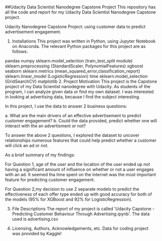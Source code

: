 ##Udacity Data Scientist Nanodegree Capstone Project
This repository has all the code and report for my Udacity Data Scientist Nanodegree Capstone project.

Udacity Nanodegree Capstone Project: using customer data to predict advertisement engagement. 
1. Installations
This project was written in Python, using Jupyter Notebook on Anaconda. The relevant Python packages for this project are as follows:

pandas
numpy
sklearn.model_selection (train_test_split module)
sklearn.preprocessing (StandardScaler, PolynomialFeatures)
xgboost
seaborn
sklearn.metrics (mean_squared_error,classification_report)
sklearn.linear_model (LogisticRegression)
time
sklearn.model_selection (GridSearchCV)
matplotlib
2. Project Motivation
This project is the Capstone project of my Data Scientist nanodegree with Udacity. As students of the program, I can analyze given data or find my own dataset. I was interested in looking at advertising data, because I find the subject interesting.


In this project, I use the data to answer 2 business questions:

a. What are the main drivers of an effective advertisement to predict customer engagement?
b. Could the data provided, predict whether one will interact with the an advertisment or not?

To answer the above 2 questions, I explored the dataset to uncover relationships numerous features that could help predict whether a customer will click an ad or not.

As a brief summary of my findings:

For Question 1, age of the user and the location of the user ended up not having a significant amount of influence on whether or not a user engages with an ad. It seemed tha time spent on the internet was the most important feature for predicting customer engagement.  

For Question 2,my decision to use 2 separate models to predict the effectiveness of each offer type ended up with good accuracy for both of the models (95% for XGBoost and 92% for LogisticRegression).

3. File Descriptions
The report of my project is called 'Udacity Capstone - Predicting Customer Behaviour Through Advertising.ipynb'. The data used is advertising.csv

4. Licensing, Authors, Acknowledgements, etc.
Data for coding project was provided by Kaggle!
